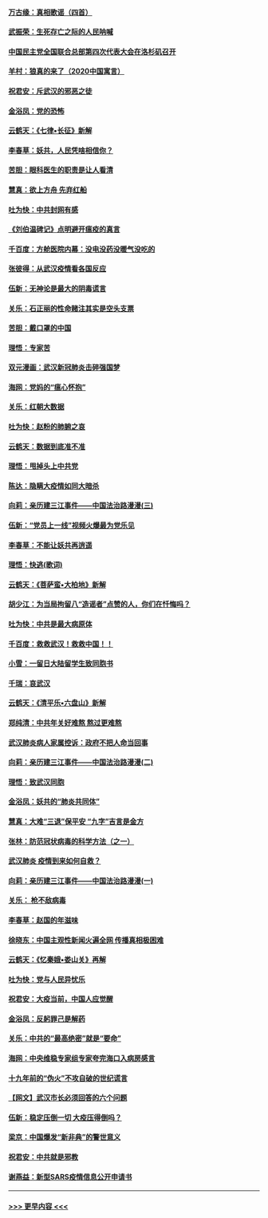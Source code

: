 #### [万古缘：真相歌谣（四首）](../pages/nsc993/n11856263.md?t=02100455) 
#### [武振荣：生死存亡之际的人民呐喊](../pages/nsc993/n11856256.md?t=02100455) 
#### [中国民主党全国联合总部第四次代表大会在洛杉矶召开](../pages/nsc993/n11856344.md?t=02100455) 
#### [羊村：狼真的来了（2020中国寓言）](../pages/nsc993/n11856229.md?t=02100455) 
#### [祝君安：斥武汉的邪恶之徒](../pages/nsc993/n11855861.md?t=02100455) 
#### [金浴凤：党的恐怖](../pages/nsc993/n11855849.md?t=02100455) 
#### [云鹤天：《七律▪长征》新解](../pages/nsc993/n11855479.md?t=02100455) 
#### [李春草：妖共，人民凭啥相信你？](../pages/nsc993/n11855196.md?t=02100455) 
#### [苦胆：眼科医生的职责是让人看清](../pages/nsc993/n11853840.md?t=02100455) 
#### [慧真：欲上方舟 先弃红船](../pages/nsc993/n11853483.md?t=02100455) 
#### [吐为快：中共封网有感](../pages/nsc993/n11852575.md?t=02100455) 
#### [《刘伯温碑记》点明避开瘟疫的真言](../pages/nsc993/n11852128.md?t=02100455) 
#### [千百度：方舱医院内幕：没电没药没暖气没吃的](../pages/nsc993/n11850211.md?t=02100455) 
#### [张彼得：从武汉疫情看各国反应](../pages/nsc993/n11850102.md?t=02100455) 
#### [伍新：无神论是最大的阴毒谎言](../pages/nsc993/n11846129.md?t=02100455) 
#### [关乐：石正丽的性命赌注其实是空头支票](../pages/nsc993/n11846109.md?t=02100455) 
#### [苦胆：戴口罩的中国](../pages/nsc993/n11845576.md?t=02100455) 
#### [理悟：专家苦](../pages/nsc993/n11845564.md?t=02100455) 
#### [双元漫画：武汉新冠肺炎击碎强国梦](../pages/nsc993/n11843320.md?t=02100455) 
#### [海网：党妈的“瘟心怀抱”](../pages/nsc993/n11840740.md?t=02100455) 
#### [关乐：红朝大数据](../pages/nsc993/n11840675.md?t=02100455) 
#### [吐为快：赵粉的肺腑之哀](../pages/nsc993/n11840618.md?t=02100455) 
#### [云鹤天：数据到底准不准](../pages/nsc993/n11840325.md?t=02100455) 
#### [理悟：甩掉头上中共党](../pages/nsc993/n11838826.md?t=02100455) 
#### [陈达：隐瞒大疫情如同大暗杀](../pages/nsc993/n11838771.md?t=02100455) 
#### [向莉：亲历建三江事件——中国法治路漫漫(三)](../pages/nsc993/n11831825.md?t=02100455) 
#### [伍新：“党员上一线”视频火爆最为党乐见](../pages/nsc993/n11838200.md?t=02100455) 
#### [李春草：不能让妖共再逍遥](../pages/nsc993/n11838102.md?t=02100455) 
#### [理悟：快逃(歌词)](../pages/nsc993/n11838083.md?t=02100455) 
#### [云鹤天：《菩萨蛮▪大柏地》新解](../pages/nsc993/n11838059.md?t=02100455) 
#### [胡少江：为当局拘留八“造谣者”点赞的人，你们在忏悔吗？](../pages/nsc993/n11836801.md?t=02100455) 
#### [吐为快：中共是最大病原体](../pages/nsc993/n11836748.md?t=02100455) 
#### [千百度：救救武汉！救救中国！！](../pages/nsc993/n11836145.md?t=02100455) 
#### [小雪：一留日大陆留学生致同胞书](../pages/nsc993/n11834624.md?t=02100455) 
#### [千瑞：哀武汉](../pages/nsc993/n11833647.md?t=02100455) 
#### [云鹤天：《清平乐▪六盘山》新解](../pages/nsc993/n11833611.md?t=02100455) 
#### [郑纯清：中共年关好难熬 熬过更难熬](../pages/nsc993/n11833489.md?t=02100455) 
#### [武汉肺炎病人家属控诉：政府不把人命当回事](../pages/nsc993/n11833205.md?t=02100455) 
#### [向莉：亲历建三江事件——中国法治路漫漫(二)](../pages/nsc993/n11829102.md?t=02100455) 
#### [理悟：致武汉同胞](../pages/nsc993/n11831522.md?t=02100455) 
#### [金浴凤：妖共的“肺炎共同体”](../pages/nsc993/n11829448.md?t=02100455) 
#### [慧真：大难“三退”保平安 “九字”吉言是金方](../pages/nsc993/n11829501.md?t=02100455) 
#### [张林：防范冠状病毒的科学方法（之一）](../pages/nsc993/n11828618.md?t=02100455) 
#### [武汉肺炎 疫情到来如何自救？](../pages/nsc993/n11827632.md?t=02100455) 
#### [向莉：亲历建三江事件——中国法治路漫漫(一)](../pages/nsc993/n11827190.md?t=02100455) 
#### [关乐： 枪不敌病毒](../pages/nsc993/n11826746.md?t=02100455) 
#### [李春草：赵国的年滋味](../pages/nsc993/n11826321.md?t=02100455) 
#### [徐晓东：中国主观性新闻火遍全网 传播真相极困难](../pages/nsc993/n11826508.md?t=02100455) 
#### [云鹤天：《忆秦娥▪娄山关》再解](../pages/nsc993/n11824682.md?t=02100455) 
#### [吐为快：党与人民异忧乐](../pages/nsc993/n11824660.md?t=02100455) 
#### [祝君安：大疫当前，中国人应觉醒](../pages/nsc993/n11821946.md?t=02100455) 
#### [金浴凤：反躬罪己是解药](../pages/nsc993/n11820280.md?t=02100455) 
#### [关乐：中共的“最高绝密”就是“要命”](../pages/nsc993/n11816946.md?t=02100455) 
#### [海网：中央维稳专家组专家夸完海口入病房感言](../pages/nsc993/n11815138.md?t=02100455) 
#### [十九年前的“伪火”不攻自破的世纪谎言](../pages/nsc993/n11813238.md?t=02100455) 
#### [【网文】武汉市长必须回答的六个问题](../pages/nsc993/n11813848.md?t=02100455) 
#### [伍新：稳定压倒一切 大疫压得倒吗？](../pages/nsc993/n11812634.md?t=02100455) 
#### [梁京：中国爆发“新非典”的警世意义](../pages/nsc993/n11812554.md?t=02100455) 
#### [祝君安：中共就是邪教](../pages/nsc993/n11812431.md?t=02100455) 
#### [谢燕益：新型SARS疫情信息公开申请书](../pages/nsc993/n11808840.md?t=02100455) 

----
#### [ >>> 更早内容 <<< ](../indexes/nsc993-earlier.md)
